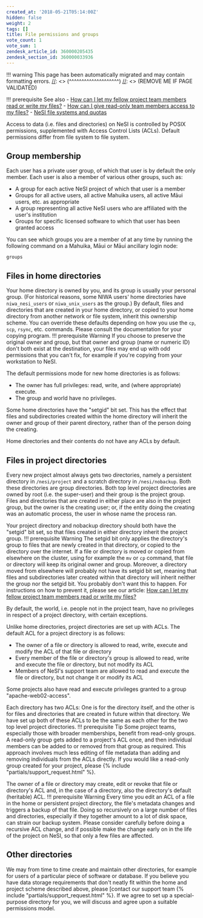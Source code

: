 ```yaml
---
created_at: '2018-05-21T05:14:00Z'
hidden: false
weight: 2
tags: []
title: File permissions and groups
vote_count: 1
vote_sum: 1
zendesk_article_id: 360000205435
zendesk_section_id: 360000033936
---
```




[//]: <> (REMOVE ME IF PAGE VALIDATED)
[//]: <> (vvvvvvvvvvvvvvvvvvvv)
!!! warning
    This page has been automatically migrated and may contain formatting errors.
[//]: <> (^^^^^^^^^^^^^^^^^^^^)
[//]: <> (REMOVE ME IF PAGE VALIDATED)

!!! prerequisite See also
     -   [How can I let my fellow project team members read or write my
         files?](../../General/FAQs/How_can_I_let_my_fellow_project_team_members_read_or_write_my_files.md)
     -   [How can I give read-only team members access to my
         files?](../../General/FAQs/How_can_I_give_read_only_team_members_access_to_my_files.md)
     -   [NeSI file systems and
         quotas](../../Storage/File_Systems_and_Quotas/NeSI_File_Systems_and_Quotas.md)

Access to data (i.e. files and directories) on NeSI is controlled by
POSIX permissions, supplemented with Access Control Lists (ACLs).
Default permissions differ from file system to file system.

## Group membership

Each user has a private user group, of which that user is by default the
only member. Each user is also a member of various other groups, such
as:

-   A group for each active NeSI project of which that user is a member
-   Groups for all active users, all active Mahuika users, all active
    Māui users, etc. as appropriate
-   A group representing all active NeSI users who are affiliated with
    the user's institution
-   Groups for specific licensed software to which that user has been
    granted access

You can see which groups you are a member of at any time by running the
following command on a Mahuika, Māui or Māui ancillary login node:

``` sl
groups
```

## Files in home directories

Your home directory is owned by you, and its group is usually your
personal group. (For historical reasons, some NIWA users' home
directories have `niwa_nesi_users` or `niwa_unix_users` as the group.)
By default, files and directories that are created in your home
directory, or copied to your home directory from another network or file
system, inherit this ownership scheme. You can override these defaults
depending on how you use the `cp`, `scp`, `rsync`, etc. commands. Please
consult the documentation for your copying program.
!!! prerequisite Warning
     If you choose to preserve the original owner and group, but that owner
     and group (name or numeric ID) don't both exist at the destination,
     your files may end up with odd permissions that you can't fix, for
     example if you're copying from your workstation to NeSI.

The default permissions mode for new home directories is as follows:

-   The owner has full privileges: read, write, and (where appropriate)
    execute.
-   The group and world have no privileges.

Some home directories have the "setgid" bit set. This has the effect
that files and subdirectories created within the home directory will
inherit the owner and group of their parent directory, rather than of
the person doing the creating.

Home directories and their contents do not have any ACLs by default.

## Files in project directories

Every new project almost always gets two directories, namely a
persistent directory in `/nesi/project` and a scratch directory in
`/nesi/nobackup`. Both these directories are group directories. Both top
level project directories are owned by root (i.e. the super-user) and
their group is the project group. Files and directories that are created
in either place are also in the project group, but the owner is the
creating user; or, if the entity doing the creating was an automatic
process, the user in whose name the process ran.

Your project directory and nobackup directory should both have the
"setgid" bit set, so that files created in either directory inherit the
project group.
!!! prerequisite Warning
     The setgid bit only applies the directory's group to files that are
     newly created in that directory, or copied to the directory over the
     internet. If a file or directory is moved or copied from elsewhere on
     the cluster, using for example the `mv` or `cp` command, that file or
     directory will keep its original owner and group. Moreover, a
     directory moved from elsewhere will probably not have its setgid bit
     set, meaning that files and subdirectories later created within that
     directory will inherit neither the group nor the setgid bit.
     You probably don't want this to happen. For instructions on how to
     prevent it, please see our article: [How can I let my fellow project
     team members read or write my
     files?](../../General/FAQs/How_can_I_let_my_fellow_project_team_members_read_or_write_my_files.md)

By default, the world, i.e. people not in the project team, have no
privileges in respect of a project directory, with certain exceptions.

Unlike home directories, project directories are set up with ACLs. The
default ACL for a project directory is as follows:

-   The owner of a file or directory is allowed to read, write, execute
    and modify the ACL of that file or directory
-   Every member of the file or directory's group is allowed to read,
    write and execute the file or directory, but not modify its ACL
-   Members of NeSI's support team are allowed to read and execute the
    file or directory, but not change it or modify its ACL

Some projects also have read and execute privileges granted to a group
"apache-web02-access".

Each directory has two ACLs: One is for the directory itself, and the
other is for files and directories that are created in future within
that directory. We have set up both of these ACLs to be the same as each
other for the two top level project directories.
!!! prerequisite Tip
     Some project teams, especially those with broader memberships, benefit
     from read-only groups. A read-only group gets added to a project's ACL
     once, and then individual members can be added to or removed from that
     group as required. This approach involves much less editing of file
     metadata than adding and removing individuals from the ACLs directly.
     If you would like a read-only group created for your project, please
      {% include "partials/support_request.html" %}.

The owner of a file or directory may create, edit or revoke that file or
directory's ACL and, in the case of a directory, also the directory's
default (heritable) ACL.
!!! prerequisite Warning
     Every time you edit an ACL of a file in the home or persistent project
     directory, the file's metadata changes and triggers a backup of that
     file. Doing so recursively on a large number of files and directories,
     especially if they together amount to a lot of disk space, can strain
     our backup system. Please consider carefully before doing a recursive
     ACL change, and if possible make the change early on in the life of
     the project on NeSI, so that only a few files are affected.

## Other directories

We may from time to time create and maintain other directories, for
example for users of a particular piece of software or database. If you
believe you have data storage requirements that don't neatly fit within
the home and project scheme described above, please [contact our support
team {% include "partials/support_request.html" %}. If we agree to set
up a special-purpose directory for you, we will discuss and agree upon a
suitable permissions model.